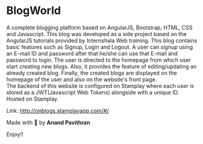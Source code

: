 # BlogWorld

A complete blogging platform based on AngularJS, Bootstrap,  HTML, CSS and Javascript.
This blog was developed as a side project based on the AngularJS tutorials provided by Internshala Web training.
This blog contains basic features such as Signup, Login and Logout. A user can signup using an E-mail ID and password after that he/she can use that E-mail and password to login.
 The user is directed to the homepage from which user start creating new blogs. Also, it provides the feature of editing/updating an already created blog.
Finally, the created blogs are displayed on the homepage of the user and also on the website's front page.  
The backend of this website is configured on Stamplay where each user is stored as a JWT(Javascript Web Tokens) alongside with a unique ID.
Hosted on Stamplay.

Link:  http://onblogs.stamplayapp.com/#/

Made with :purple_heart: by **Anand Pavithran**

Enjoy!!

